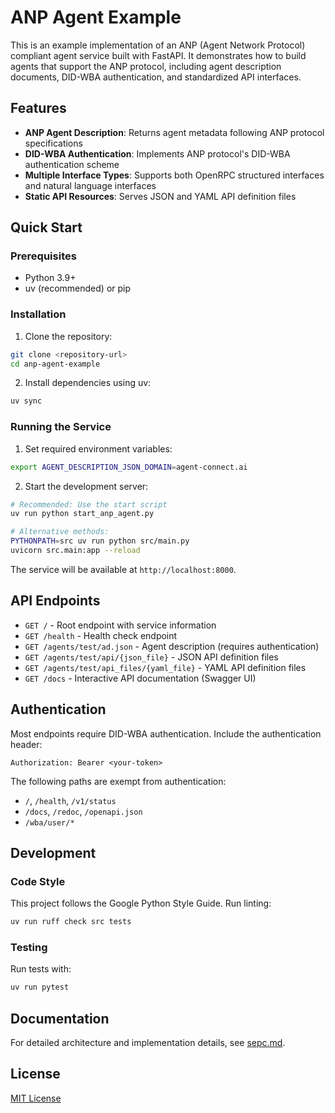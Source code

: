 # ANP Agent Example

This is an example implementation of an ANP (Agent Network Protocol) compliant agent service built with FastAPI. It demonstrates how to build agents that support the ANP protocol, including agent description documents, DID-WBA authentication, and standardized API interfaces.

## Features

- **ANP Agent Description**: Returns agent metadata following ANP protocol specifications
- **DID-WBA Authentication**: Implements ANP protocol's DID-WBA authentication scheme
- **Multiple Interface Types**: Supports both OpenRPC structured interfaces and natural language interfaces
- **Static API Resources**: Serves JSON and YAML API definition files

## Quick Start

### Prerequisites

- Python 3.9+
- uv (recommended) or pip

### Installation

1. Clone the repository:
```bash
git clone <repository-url>
cd anp-agent-example
```

2. Install dependencies using uv:
```bash
uv sync
```

### Running the Service

1. Set required environment variables:
```bash
export AGENT_DESCRIPTION_JSON_DOMAIN=agent-connect.ai
```

2. Start the development server:
```bash
# Recommended: Use the start script
uv run python start_anp_agent.py

# Alternative methods:
PYTHONPATH=src uv run python src/main.py
uvicorn src.main:app --reload
```

The service will be available at `http://localhost:8000`.

## API Endpoints

- `GET /` - Root endpoint with service information
- `GET /health` - Health check endpoint
- `GET /agents/test/ad.json` - Agent description (requires authentication)
- `GET /agents/test/api/{json_file}` - JSON API definition files
- `GET /agents/test/api_files/{yaml_file}` - YAML API definition files
- `GET /docs` - Interactive API documentation (Swagger UI)

## Authentication

Most endpoints require DID-WBA authentication. Include the authentication header:

```
Authorization: Bearer <your-token>
```

The following paths are exempt from authentication:
- `/`, `/health`, `/v1/status`
- `/docs`, `/redoc`, `/openapi.json`
- `/wba/user/*`

## Development

### Code Style

This project follows the Google Python Style Guide. Run linting:

```bash
uv run ruff check src tests
```

### Testing

Run tests with:

```bash
uv run pytest
```

## Documentation

For detailed architecture and implementation details, see [sepc.md](sepc.md).

## License

[MIT License](LICENSE)
